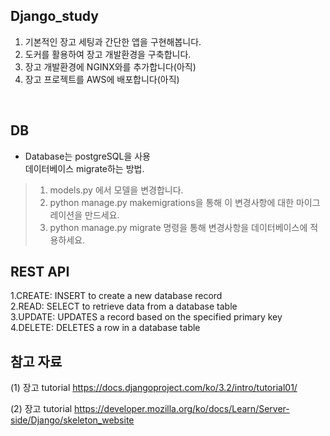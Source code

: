 ## Django_study
 
1. 기본적인 장고 세팅과 간단한 앱을 구현해봅니다.
2. 도커를 활용하여 장고 개발환경을 구축합니다.
3. 장고 개발환경에 NGINX와를 추가합니다(아직)
4. 장고 프로젝트를 AWS에 배포합니다(아직)  
  
<br/>

## DB
- Database는 postgreSQL을 사용   
데이터베이스 migrate하는 방법.
> 1. models.py 에서 모델을 변경합니다.
> 2. python manage.py makemigrations을 통해 이 변경사항에 대한 마이그레이션을 만드세요.
> 3. python manage.py migrate 명령을 통해 변경사항을 데이터베이스에 적용하세요.


## REST API
 1.CREATE: INSERT to create a new database record  
 2.READ: SELECT to retrieve data from a database table  
 3.UPDATE: UPDATES a record based on the specified primary key  
 4.DELETE: DELETES a row in a database table

##  참고 자료
(1) 장고 tutorial
https://docs.djangoproject.com/ko/3.2/intro/tutorial01/

(2) 장고 tutorial
https://developer.mozilla.org/ko/docs/Learn/Server-side/Django/skeleton_website



